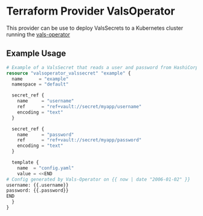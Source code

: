 # Terraform Provider ValsOperator

This provider can be use to deploy ValsSecrets to a Kubernetes cluster running the [vals-operator](https://github.com/digitalis-io/vals-operator)

## Example Usage

```terraform
# Example of a ValsSecret that reads a user and password from HashiCorp Vault
resource "valsoperator_valssecret" "example" {
  name      = "example"
  namespace = "default"

  secret_ref {
    name     = "username"
    ref      = "ref+vault://secret/myapp/username"
    encoding = "text"
  }

  secret_ref {
    name     = "password"
    ref      = "ref+vault://secret/myapp/password"
    encoding = "text"
  }

  template {
    name  = "config.yaml"
    value = <<END
# Config generated by Vals-Operator on {{ now | date "2006-01-02" }}
username: {{.username}}
password: {{.password}}
END
  }
}
```